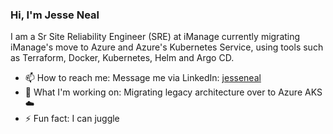 ### Hi, I'm Jesse Neal

I am a Sr Site Reliability Engineer (SRE) at iManage currently migrating iManage's move to Azure and Azure's Kubernetes Service, using tools such as Terraform, Docker, Kubernetes, Helm and Argo CD.

* 📫   How to reach me: Message me via LinkedIn: [jesseneal](https://www.linkedin.com/in/jesseneal/) 
* 🔨   What I'm working on: Migrating legacy architecture over to Azure AKS ☁️
* ⚡    Fun fact: I can juggle

<!--
**jesseneal/jesseneal** is a ✨ _special_ ✨ repository because its `README.md` (this file) appears on your GitHub profile.

Here are some ideas to get you started:

- 🔭 I’m currently working on ...
- 🌱 I’m currently learning ...
- 👯 I’m looking to collaborate on ...
- 🤔 I’m looking for help with ...
- 💬 Ask me about ...
- 📫 How to reach me: ...
- 😄 Pronouns: ...
- ⚡ Fun fact: ...
-->
